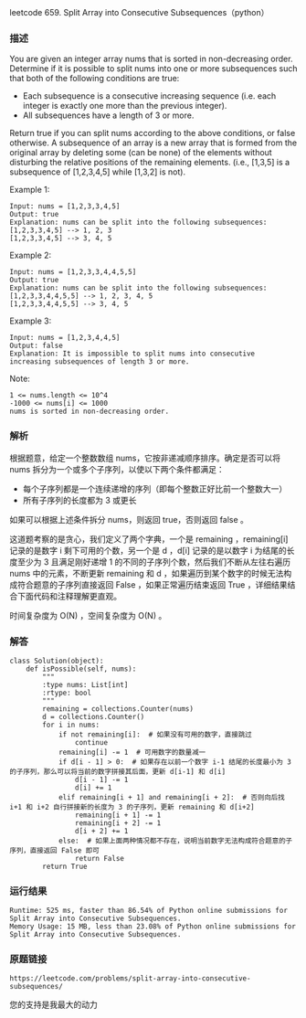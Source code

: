 leetcode  659. Split Array into Consecutive Subsequences（python）


### 描述

You are given an integer array nums that is sorted in non-decreasing order. Determine if it is possible to split nums into one or more subsequences such that both of the following conditions are true:

* Each subsequence is a consecutive increasing sequence (i.e. each integer is exactly one more than the previous integer).
* All subsequences have a length of 3 or more.

Return true if you can split nums according to the above conditions, or false otherwise. A subsequence of an array is a new array that is formed from the original array by deleting some (can be none) of the elements without disturbing the relative positions of the remaining elements. (i.e., [1,3,5] is a subsequence of [1,2,3,4,5] while [1,3,2] is not).



Example 1:

	Input: nums = [1,2,3,3,4,5]
	Output: true
	Explanation: nums can be split into the following subsequences:
	[1,2,3,3,4,5] --> 1, 2, 3
	[1,2,3,3,4,5] --> 3, 4, 5

	
Example 2:


	Input: nums = [1,2,3,3,4,4,5,5]
	Output: true
	Explanation: nums can be split into the following subsequences:
	[1,2,3,3,4,4,5,5] --> 1, 2, 3, 4, 5
	[1,2,3,3,4,4,5,5] --> 3, 4, 5

Example 3:

	Input: nums = [1,2,3,4,4,5]
	Output: false
	Explanation: It is impossible to split nums into consecutive increasing subsequences of length 3 or more.



Note:


	1 <= nums.length <= 10^4
	-1000 <= nums[i] <= 1000
	nums is sorted in non-decreasing order.

### 解析

根据题意，给定一个整数数组 nums，它按非递减顺序排序。确定是否可以将 nums 拆分为一个或多个子序列，以使以下两个条件都满足：

* 每个子序列都是一个连续递增的序列（即每个整数正好比前一个整数大一）
* 所有子序列的长度都为 3 或更长

如果可以根据上述条件拆分 nums，则返回 true，否则返回 false 。

这道题考察的是贪心，我们定义了两个字典，一个是 remaining ，remaining[i] 记录的是数字 i 剩下可用的个数，另一个是 d ，d[i] 记录的是以数字 i 为结尾的长度至少为 3 且满足刚好递增 1 的不同的子序列个数，然后我们不断从左往右遍历 nums 中的元素，不断更新 remaining 和 d ，如果遍历到某个数字的时候无法构成符合题意的子序列直接返回 False ，如果正常遍历结束返回 True ，详细结果结合下面代码和注释理解更直观。

时间复杂度为 O(N) ，空间复杂度为 O(N) 。
### 解答

	class Solution(object):
	    def isPossible(self, nums):
	        """
	        :type nums: List[int]
	        :rtype: bool
	        """
	        remaining = collections.Counter(nums)
	        d = collections.Counter()
	        for i in nums:
	            if not remaining[i]:  # 如果没有可用的数字，直接跳过
	                continue
	            remaining[i] -= 1  # 可用数字的数量减一
	            if d[i - 1] > 0:  # 如果存在以前一个数字 i-1 结尾的长度最小为 3 的子序列，那么可以将当前的数字拼接其后面，更新 d[i-1] 和 d[i]
	                d[i - 1] -= 1
	                d[i] += 1
	            elif remaining[i + 1] and remaining[i + 2]:  # 否则向后找 i+1 和 i+2 自行拼接新的长度为 3 的子序列，更新 remaining 和 d[i+2]
	                remaining[i + 1] -= 1
	                remaining[i + 2] -= 1
	                d[i + 2] += 1
	            else:  # 如果上面两种情况都不存在，说明当前数字无法构成符合题意的子序列，直接返回 False 即可 
	                return False
	        return True

### 运行结果

	Runtime: 525 ms, faster than 86.54% of Python online submissions for Split Array into Consecutive Subsequences.
	Memory Usage: 15 MB, less than 23.08% of Python online submissions for Split Array into Consecutive Subsequences.


### 原题链接

	https://leetcode.com/problems/split-array-into-consecutive-subsequences/



您的支持是我最大的动力
